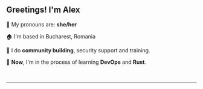 ## Greetings! I'm Alex

💚 My pronouns are: **she/her**

🏠 I'm based in Bucharest, Romania

🥰 I do **community building**, security support and training.

🎒 **Now**, I'm in the process of learning **DevOps** and **Rust**.

<br />

---


